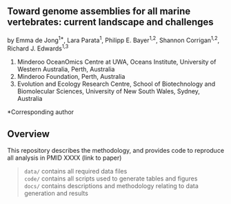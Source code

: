 ## Toward genome assemblies for all marine vertebrates: current landscape and challenges
by Emma de Jong<sup>1*</sup>, Lara Parata<sup>1</sup>, Philipp E. Bayer<sup>1,2</sup>, Shannon Corrigan<sup>1,2</sup>, Richard J. Edwards<sup>1,3</sup>

1. Minderoo OceanOmics Centre at UWA, Oceans Institute, University of Western Australia, Perth, Australia
2. Minderoo Foundation, Perth, Australia
3. Evolution and Ecology Research Centre, School of Biotechnology and Biomolecular Sciences, University of New South Wales, Sydney, Australia

*Corresponding author 

## Overview

This repository describes the methodology, and provides code to reproduce all analysis in PMID XXXX (link to paper)
> `data/` contains all required data files  
> `code/` contains all scripts used to generate tables and figures  
> `docs/` contains descriptions and methodology relating to data generation and results

